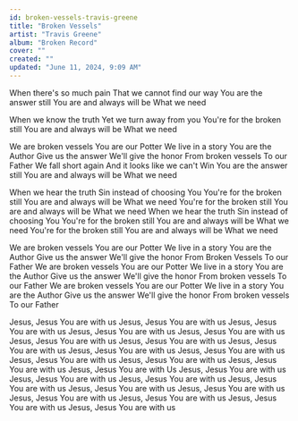```yaml
---
id: broken-vessels-travis-greene
title: "Broken Vessels"
artist: "Travis Greene"
album: "Broken Record"
cover: ""
created: ""
updated: "June 11, 2024, 9:09 AM"
---
```


When there's so much pain
That we cannot find our way
You are the answer still
You are and always will be
What we need

When we know the truth
Yet we turn away from you
You're for the broken still
You are and always will be
What we need

We are broken vessels
You are our Potter
We live in a story
You are the Author
Give us the answer
We'll give the honor
From broken vessels
To our Father
We fall short again
And it looks like we can't Win
You are the answer still
You are and always will be
What we need

When we hear the truth
Sin instead of choosing You
You're for the broken still
You are and always will be
What we need
You're for the broken still
You are and always will be
What we need
When we hear the truth
Sin instead of choosing You
You're for the broken still
You are and always will be
What we need
You're for the broken still
You are and always will be
What we need

We are broken vessels
You are our Potter
We live in a story
You are the Author
Give us the answer
We'll give the honor
From Broken Vessels
To our Father
We are broken vessels
You are our Potter
We live in a story
You are the Author
Give us the answer
We'll give the honor
From broken vessels
To our Father
We are broken vessels
You are our Potter
We live in a story
You are the Author
Give us the answer
We'll give the honor
From broken vessels
To our Father

Jesus, Jesus
You are with us
Jesus, Jesus
You are with us
Jesus, Jesus
You are with us
Jesus, Jesus
You are with us
Jesus, Jesus
You are with us
Jesus, Jesus
You are with us
Jesus, Jesus
You are with us
Jesus, Jesus
You are with us
Jesus, Jesus
You are with us
Jesus, Jesus
You are with us
Jesus, Jesus
You are with us
Jesus, Jesus
You are with us
Jesus, Jesus
You are with us
Jesus, Jesus
You are with Us
Jesus, Jesus
You are with us
Jesus, Jesus
You are with us
Jesus, Jesus
You are with us
Jesus, Jesus
You are with us
Jesus, Jesus
You are with us
Jesus, Jesus
You are with us
Jesus, Jesus
You are with us
Jesus, Jesus
You are with us
Jesus, Jesus
You are with us
Jesus, Jesus
You are with us